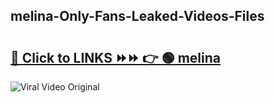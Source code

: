 
 ## melina-Only-Fans-Leaked-Videos-Files

# <h2><a href="https://mediaupload.pro?melina">🔗 Click to LINKS ⏩⏩ 👉 🟢 melina </a></h2>

<a href="https://mediaupload.pro?melina" rel="nofollow" data-target="animated-image.originalLink"><img src="https://i.ibb.co.com/xMMVF88/686577567.gif" alt="Viral Video Original" style="max-width: 100%; display: inline-block;" data-target="animated-image.originalImage"></a>